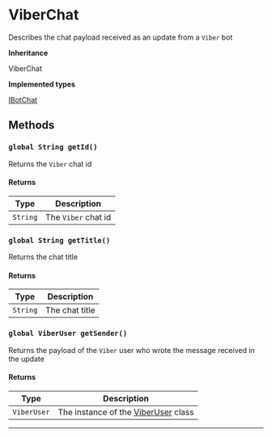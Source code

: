 # ViberChat

Describes the chat payload received as an update from a `Viber` bot

**Inheritance**

ViberChat

**Implemented types**

[IBotChat](/types/Classes/IBotChat.md)

## Methods

### `global String getId()`

Returns the `Viber` chat id

#### Returns

| Type     | Description         |
| -------- | ------------------- |
| `String` | The `Viber` chat id |

### `global String getTitle()`

Returns the chat title

#### Returns

| Type     | Description    |
| -------- | -------------- |
| `String` | The chat title |

### `global ViberUser getSender()`

Returns the payload of the `Viber` user who wrote the message received in the update

#### Returns

| Type        | Description                                                        |
| ----------- | ------------------------------------------------------------------ |
| `ViberUser` | The instance of the [ViberUser](/types/Classes/ViberUser.md) class |

---
